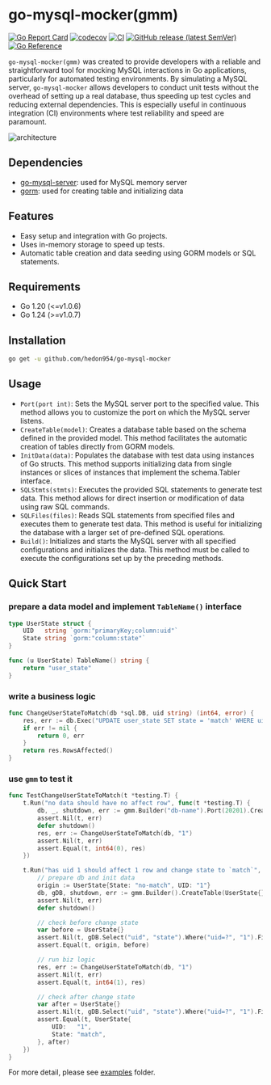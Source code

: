 # go-mysql-mocker(gmm)

[![Go Report Card](https://goreportcard.com/badge/github.com/hedon954/go-mysql-mocker)](https://goreportcard.com/report/github.com/hedon954/go-mysql-mocker)
[![codecov](https://codecov.io/gh/hedon954/go-mysql-mocker/graph/badge.svg?token=RtwHYWTrso)](https://codecov.io/gh/hedon954/go-mysql-mocker)
[![CI](https://github.com/hedon954/go-mysql-mocker/workflows/build/badge.svg)](https://github.com/hedon954/go-mysql-mocker/actions)
[![GitHub release (latest SemVer)](https://img.shields.io/github/v/release/hedon954/go-mysql-mocker?sort=semver)](https://github.com/hedon954/go-mysql-mocker/releases)
[![Go Reference](https://pkg.go.dev/badge/github.com/hedon954/go-mysql-mocker.svg)](https://pkg.go.dev/github.com/hedon954/go-mysql-mocker)

`go-mysql-mocker(gmm)` was created to provide developers with a reliable and straightforward tool for mocking MySQL interactions in Go applications, particularly for automated testing environments. By simulating a MySQL server, `go-mysql-mocker` allows developers to conduct unit tests without the overhead of setting up a real database, thus speeding up test cycles and reducing external dependencies. This is especially useful in continuous integration (CI) environments where test reliability and speed are paramount.

![architecture](./design/img/architecture.png)

## Dependencies

- [go-mysql-server](https://github.com/dolthub/go-mysql-server): used for MySQL memory server
- [gorm](https://github.com/go-gorm/gorm): used for creating table and initializing data

## Features

- Easy setup and integration with Go projects.
- Uses in-memory storage to speed up tests.
- Automatic table creation and data seeding using GORM models or SQL statements.

## Requirements

- Go 1.20 (<=v1.0.6)
- Go 1.24 (>=v1.0.7)

## Installation

```bash
go get -u github.com/hedon954/go-mysql-mocker
```

## Usage

- `Port(port int)`: Sets the MySQL server port to the specified value. This method allows you to customize the port on which the MySQL server listens.
- `CreateTable(model)`: Creates a database table based on the schema defined in the provided model. This method facilitates the automatic creation of tables directly from GORM models.
- `InitData(data)`: Populates the database with test data using instances of Go structs. This method supports initializing data from single instances or slices of instances that implement the schema.Tabler interface.
- `SQLStmts(stmts)`: Executes the provided SQL statements to generate test data. This method allows for direct insertion or modification of data using raw SQL commands.
- `SQLFiles(files)`: Reads SQL statements from specified files and executes them to generate test data. This method is useful for initializing the database with a larger set of pre-defined SQL operations.
- `Build()`: Initializes and starts the MySQL server with all specified configurations and initializes the data. This method must be called to execute the configurations set up by the preceding methods.

## Quick Start

### prepare a data model and implement `TableName()` interface

```go
type UserState struct {
	UID   string `gorm:"primaryKey;column:uid"`
	State string `gorm:"column:state"`
}

func (u UserState) TableName() string {
	return "user_state"
}
```

### write a business logic

```go
func ChangeUserStateToMatch(db *sql.DB, uid string) (int64, error) {
	res, err := db.Exec("UPDATE user_state SET state = 'match' WHERE uid = ?", uid)
	if err != nil {
		return 0, err
	}
	return res.RowsAffected()
}
```

### use `gmm` to test it

```go
func TestChangeUserStateToMatch(t *testing.T) {
	t.Run("no data should have no affect row", func(t *testing.T) {
		db, _, shutdown, err := gmm.Builder("db-name").Port(20201).CreateTable(UserState{}).Build()
		assert.Nil(t, err)
		defer shutdown()
		res, err := ChangeUserStateToMatch(db, "1")
		assert.Nil(t, err)
		assert.Equal(t, int64(0), res)
	})

	t.Run("has uid 1 should affect 1 row and change state to `match`", func(t *testing.T) {
		// prepare db and init data
		origin := UserState{State: "no-match", UID: "1"}
		db, gDB, shutdown, err := gmm.Builder().CreateTable(UserState{}).InitData(&origin).Build()
		assert.Nil(t, err)
		defer shutdown()

		// check before change state
		var before = UserState{}
		assert.Nil(t, gDB.Select("uid", "state").Where("uid=?", "1").Find(&before).Error)
		assert.Equal(t, origin, before)

		// run biz logic
		res, err := ChangeUserStateToMatch(db, "1")
		assert.Nil(t, err)
		assert.Equal(t, int64(1), res)

		// check after change state
		var after = UserState{}
		assert.Nil(t, gDB.Select("uid", "state").Where("uid=?", "1").Find(&after).Error)
		assert.Equal(t, UserState{
			UID:   "1",
			State: "match",
		}, after)
	})
}
```

For more detail, please see [examples](./examples) folder.
